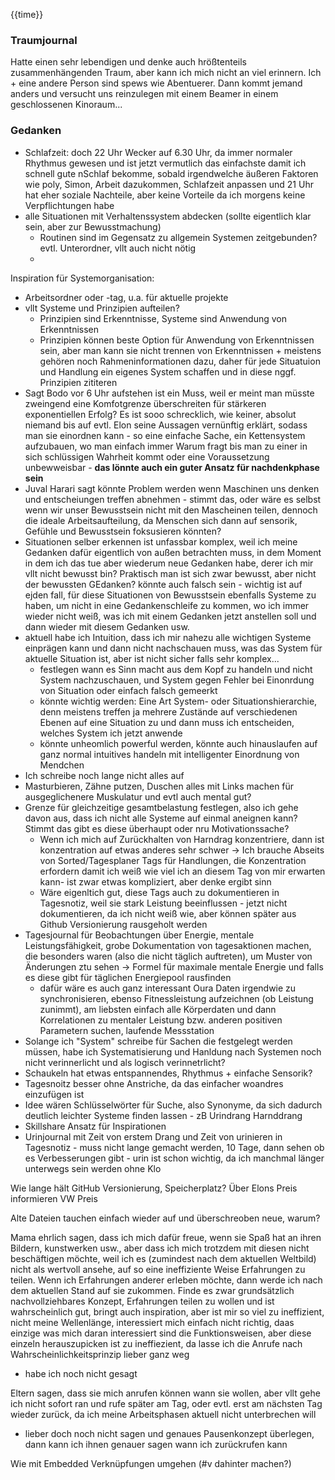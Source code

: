 {{time}}

### Traumjournal

Hatte einen sehr lebendigen und denke auch hrößtenteils zusammenhängenden Traum, aber kann ich mich nicht an viel erinnern.
Ich + eine andere Person sind spews wie Abentuerer. Dann kommt jemand anders und versucht uns reinzulegen mit einem Beamer in einem geschlossenen Kinoraum...

### Gedanken
- Schlafzeit: doch 22 Uhr Wecker auf 6.30 Uhr, da immer normaler Rhythmus gewesen und ist jetzt vermutlich das einfachste damit ich schnell gute nSchlaf bekomme, sobald irgendwelche äußeren Faktoren wie poly, Simon, Arbeit dazukommen, Schlafzeit anpassen und 21 Uhr hat eher soziale Nachteile, aber keine Vorteile da ich morgens keine Verpflichtungen habe
- alle Situationen mit Verhaltenssystem abdecken (sollte eigentlich klar sein, aber zur Bewusstmachung)
	- Routinen sind im Gegensatz zu allgemein Systemen zeitgebunden? evtl. Unterordner, vllt auch nicht nötig
	- 
Inspiration für Systemorganisation:
- Arbeitsordner oder -tag, u.a. für aktuelle projekte
- vllt Systeme und Prinzipien aufteilen?
	- Prinzipien sind Erkenntnisse, Systeme sind Anwendung von Erkenntnissen
	- Prinzipien können beste Option für Anwendung von Erkenntnissen sein, aber man kann sie nicht trennen von Erkenntnissen + meistens gehören noch Rahmeninformationen dazu, daher für jede Situatuion und Handlung ein eigenes System schaffen und in diese nggf. Prinzipien zititeren
- Sagt Bodo vor 6 Uhr aufstehen ist ein Muss, weil er meint man müsste zweingend eine Komfotgrenze überschreiten für stärkeren exponentiellen Erfolg? Es ist sooo schrecklich, wie keiner, absolut niemand bis auf evtl. Elon seine Aussagen vernünftig erklärt, sodass man sie einordnen kann - so eine einfache Sache, ein Kettensystem aufzubauen, wo man einfach immer Warum fragt bis man zu einer in sich schlüssigen Wahrheit kommt oder eine Voraussetzung unbewweisbar - **das lönnte auch ein guter Ansatz für nachdenkphase sein**
- Juval Harari sagt könnte Problem werden wenn Maschinen uns denken und entscheiungen treffen abnehmen - stimmt das, oder wäre es selbst wenn wir unser Bewusstsein nicht mit den Mascheinen teilen, dennoch die ideale Arbeitsaufteilung, da Menschen sich dann auf sensorik, Gefühle und Bewusstsein foksusieren könnten?
- Situationen selber erkennen ist unfassbar komplex, weil ich meine Gedanken dafür eigentlich von außen betrachten muss, in dem Moment in dem ich das tue aber wiederum neue Gedanken habe, derer ich mir vllt nicht bewusst bin? Praktisch man ist sich zwar bewusst, aber nicht der bewussten GEdanken? könnte auch falsch sein - wichtig ist auf ejden fall, für diese Situationen von Bewusstsein ebenfalls Systeme zu haben, um nicht in eine Gedankenschleife zu kommen, wo ich immer wieder nicht weiß, was ich mit einem Gedanken jetzt anstellen soll und dann wieder mit diesem Gedanken usw.
- aktuell habe ich Intuition, dass ich mir nahezu alle wichtigen Systeme einprägen kann und dann nicht nachschauen muss, was das System für aktuelle Situation ist, aber ist nicht sicher falls sehr komplex...
	- festlegen wann es Sinn macht aus dem Kopf zu handeln und nicht System nachzuschauen, und System gegen Fehler bei Einonrdung von Situation oder einfach falsch gemeerkt
	- könnte wichtig werden: Eine Art System- oder Situationshierarchie, denn meistens treffen ja mehrere Zustände auf verschiedenen Ebenen auf eine Situation zu und dann muss ich entscheiden, welches System ich jetzt anwende
	- könnte unheomlich powerful werden, könnte auch hinauslaufen auf ganz normal intuitives handeln mit intelligenter Einordnung von Mendchen
- Ich schreibe noch lange nicht alles auf
- Masturbieren, Zähne putzen, Duschen alles mit Links machen für ausgeglichenere Muskulatur und evtl auch mental gut?
- Grenze für gleichzeitige gesamtbelastung festlegen, also ich gehe davon aus, dass ich nicht alle Systeme auf einmal aneignen kann? Stimmt das gibt es diese überhaupt oder nru Motivationssache?
	- Wenn ich mich auf Zurückhalten von Harndrag konzentriere, dann ist konzentration auf etwas anderes sehr schwer -> Ich brauche Abseits von Sorted/Tagesplaner Tags für Handlungen, die Konzentration erfordern damit ich weiß wie viel ich an diesem Tag von mir erwarten kann- ist zwar etwas kompliziert, aber denke ergibt sinn
	- Wäre eigenltich gut, diese Tags auch zu dokumentieren in Tagesnotiz, weil sie stark Leistung beeinflussen - jetzt nicht dokumentieren, da ich nicht weiß wie, aber können später aus Github Versionierung rausgeholt werden
- Tagesjournal für Beobachtungen über Energie, mentale Leistungsfähigkeit, grobe Dokumentation von tagesaktionen machen, die besonders waren (also die nicht täglich auftreten), um Muster von Änderungen ztu sehen -> Formel für maximale mentale Energie und falls es diese gibt für täglichen Energiepool rausfinden
	- dafür wäre es auch ganz interessant Oura Daten irgendwie zu synchronisieren, ebenso Fitnessleistung aufzeichnen (ob Leistung zunimmt), am liebsten einfach alle Körperdaten und dann Korrelationen zu mentaler Leistung bzw. anderen positiven Parametern suchen, laufende Messstation
- Solange ich "System" schreibe für Sachen die festgelegt werden müssen, habe ich Systematisierung und Hanldung nach Systemen noch nicht verinnerlicht und als logisch verinnetrlicht?
- Schaukeln hat etwas entspannendes, Rhythmus + einfache Sensorik?
- Tagesnoitz  besser ohne Anstriche, da das einfacher woandres einzufügen ist
- Idee wären Schlüsselwörter für Suche, also Synonyme, da sich dadurch deutlich leichter Systeme finden lassen - zB Urindrang Harnddrang
- Skillshare Ansatz für Inspirationen
- Urinjournal mit Zeit von erstem Drang und Zeit von urinieren in Tagesnotiz - muss nicht lange gemacht werden, 10 Tage, dann sehen ob es Verbesserungen gibt - urin ist schon wichtig, da ich manchmal länger unterwegs sein werden ohne Klo

Wie lange hält GitHub Versionierung, Speicherplatz?
Über Elons Preis informieren
VW Preis

Alte Dateien tauchen einfach wieder auf und überschreoben neue, warum?

Mama ehrlich sagen, dass ich mich dafür freue, wenn sie Spaß hat an ihren Bildern, kunstwerken usw., aber dass ich mich trotzdem mit diesen nicht beschäftigen möchte, weil ich es (zumindest nach dem aktuellen Weltbild) nicht als wertvoll ansehe, auf so eine ineffiziente Weise Erfahrungen zu teilen. Wenn ich Erfahrungen anderer erleben möchte, dann werde ich nach dem aktuellen Stand auf sie zukommen.
Finde es zwar grundsätzlich  nachvollziehbares Konzept, Erfahrungen teilen zu wollen und ist wahrscheinlich gut, bringt auch inspiration, aber ist mir so viel zu ineffizient, nicht meine Wellenlänge, interessiert mich einfach nicht richtig, daas einzige was mich daran interessiert sind die Funktionsweisen, aber diese einzeln herauszupicken ist zu ineffiezient, da lasse ich die Anrufe nach Wahrscheinlichkeitsprinzip lieber ganz weg
- habe ich noch nicht gesagt

Eltern sagen, dass sie mich anrufen können wann sie wollen,  aber vllt gehe ich nicht sofort ran und rufe später am Tag, oder evtl. erst am nächsten Tag wieder zurück, da ich meine Arbeitsphasen aktuell nicht unterbrechen will
- lieber doch noch nicht sagen und genaues Pausenkonzept überlegen, dann kann ich ihnen genauer sagen wann ich zurückrufen kann

Wie mit Embedded Verknüpfungen umgehen (#v dahinter machen?)
